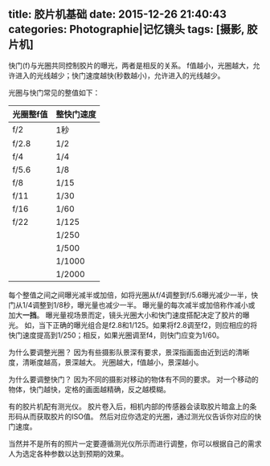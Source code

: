 title: 胶片机基础
date: 2015-12-26 21:40:43
categories: Photographie|记忆镜头
tags: [摄影, 胶片机]
---

快门(f)与光圈共同控制胶片的曝光，两者是相反的关系。
f值越小，光圈越大，允许进入的光线越少；快门速度越快(秒数越小)，允许进入的光线越少。

<!-- more -->

光圈与快门常见的整值如下：

光圈整f值 | 整快门速度
----------|------------
f/2       | 1秒
f/2.8     | 1/2
f/4       | 1/4
f/5.6     | 1/8
f/8       | 1/15
f/11      | 1/30
f/16      | 1/60
f/22      | 1/125
          | 1/250
          | 1/500
          | 1/1000
          | 1/2000

每个整值之间之间曝光减半或加倍，如将光圈从f/4调整到f/5.6曝光减少一半，快门从1/4调整到1/8秒，曝光量也减少一半。
曝光量的每次减半或加倍称作减小或加大**一挡**。
曝光量视场景而定，镜头光圈大小和快门速度搭配决定了胶片的曝光。
如，当下正确的曝光组合是f2.8和1/125。如果将f2.8调至f2，则应相应的将快门速度提高到1/250；相反，如果光圈调至f4，则快门应变为1/60。

为什么要调整光圈？
因为有些摄影队景深有要求，景深指画面由近到远的清晰度，清晰度越高，景深越大。
光圈越大，f值越小，景深越小。

为什么要调整快门？
因为不同的摄影对移动的物体有不同的要求。
对一个移动的物体，快门越快，定格的画面越精确，反之越模糊。

有的胶片机配有测光仪。
胶片卷入后，相机内部的传感器会读取胶片暗盒上的条形码从而获取胶片的ISO值。
然后对应你选定的光圈，通过测光仪告诉你对应的快门速度。

当然并不是所有的照片一定要遵循测光仪所示而进行调整，你可以根据自己的需求人为选定各种参数以达到预期的效果。